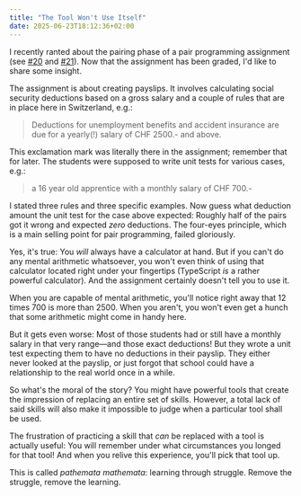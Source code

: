 ```yaml
---
title: "The Tool Won't Use Itself"
date: 2025-06-23T18:12:36+02:00
---
```


I recently ranted about the pairing phase of a pair programming assignment (see [#20](/#20) and [#21](/#21)). Now that the assignment has been graded, I'd like to share some insight.

The assignment is about creating payslips. It involves calculating social security deductions based on a gross salary and a couple of rules that are in place here in Switzerland, e.g.:

> Deductions for unemployment benefits and accident insurance are due for a yearly(!) salary of CHF 2500.- and above.

This exclamation mark was literally there in the assignment; remember that for later. The students were supposed to write unit tests for various cases, e.g.:

> a 16 year old apprentice with a monthly salary of CHF 700.-

I stated three rules and three specific examples. Now guess what deduction amount the unit test for the case above expected: Roughly half of the pairs got it wrong and expected _zero_ deductions. The four-eyes principle, which is a main selling point for pair programming, failed gloriously.

Yes, it's true: You _will_ always have a calculator at hand. But if you can't do any mental arithmetic whatsoever, you won't even think of using that calculator located right under your fingertips (TypeScript _is_ a rather powerful calculator). And the assignment certainly doesn't tell you to use it.

When you are capable of mental arithmetic, you'll notice right away that 12 times 700 is more than 2500. When you aren't, you won't even get a hunch that some arithmetic might come in handy here.

But it gets even worse: Most of those students had or still have a monthly salary in that very range—and those exact deductions! But they wrote a unit test expecting them to have no deductions in their payslip. They either never looked at the payslip, or just forgot that school could have a relationship to the real world once in a while.

So what's the moral of the story? You might have powerful tools that create the impression of replacing an entire set of skills. However, a total lack of said skills will also make it impossible to judge when a particular tool shall be used.

The frustration of practicing a skill that _can_ be replaced with a tool is actually useful: You will remember under what circumstances you longed for that tool! And when you relive this experience, you'll pick that tool up.

This is called _pathemata mathemata_: learning through struggle. Remove the struggle, remove the learning.

